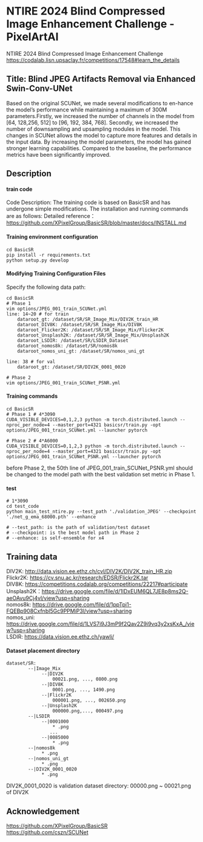 # NTIRE 2024 Blind Compressed Image Enhancement Challenge - PixelArtAI
NTIRE 2024 Blind Compressed Image Enhancement Challenge    
https://codalab.lisn.upsaclay.fr/competitions/17548#learn_the_details    

## Title: Blind JPEG Artifacts Removal via Enhanced Swin-Conv-UNet
Based on the original SCUNet, we made several modifications to en-hance the model’s performance while maintaining a maximum of 300M parameters.Firstly, we increased the number of channels in the model from [64, 128,256, 512] to [96, 192, 384, 768]. Secondly, we increased the number of downsampling and upsampling modules in the model. This changes in SCUNet allows the model to capture more features and details in the input data. By increasing the model parameters, the model has gained stronger learning capabilities. Compared to the baseline, the performance metrics have been significantly improved.    

## Description
#### train code
Code Description:
The training code is based on BasicSR and has undergone simple modifications. The installation and running commands are as follows:
Detailed reference： https://github.com/XPixelGroup/BasicSR/blob/master/docs/INSTALL.md

#### Training environment configuration
```
cd BasicSR
pip install -r requirements.txt
python setup.py develop
```

#### Modifying Training Configuration Files
Specify the following data path: 

```
cd BasicSR
# Phase 1
vim options/JPEG_001_train_SCUNet.yml
line: 14~20 # for train
    dataroot_gt: /dataset/SR/SR_Image_Mix/DIV2K_train_HR
    dataroot_DIV8K: /dataset/SR/SR_Image_Mix/DIV8K
    dataroot_Flicker2K: /dataset/SR/SR_Image_Mix/Flicker2K
    dataroot_Unsplash2K: /dataset/SR/SR_Image_Mix/Unsplash2K
    dataroot_LSDIR: /dataset/SR/LSDIR_Dataset
    dataroot_nomos8k: /dataset/SR/nomos8k
    dataroot_nomos_uni_gt: /dataset/SR/nomos_uni_gt
    
line: 38 # for val
    dataroot_gt: /dataset/SR/DIV2K_0001_0020

# Phase 2
vim options/JPEG_001_train_SCUNet_PSNR.yml
```

#### Training commands
```
cd BasicSR
# Phase 1 # 4*3090
CUDA_VISIBLE_DEVICES=0,1,2,3 python -m torch.distributed.launch --nproc_per_node=4 --master_port=4321 basicsr/train.py -opt options/JPEG_001_train_SCUNet.yml --launcher pytorch

# Phase 2 # 4*A6000
CUDA_VISIBLE_DEVICES=0,1,2,3 python -m torch.distributed.launch --nproc_per_node=4 --master_port=4321 basicsr/train.py -opt options/JPEG_001_train_SCUNet_PSNR.yml --launcher pytorch

```
before Phase 2, the 50th line of JPEG_001_train_SCUNet_PSNR.yml should be changed to the model path with the best validation set metric in Phase 1.

#### test
```
# 1*3090
cd test_code
python main_test_ntire.py --test_path './validation_JPEG' --checkpoint './net_g_ema_68000.pth' --enhance

# --test_path: is the path of validation/test dataset
# --checkpoint: is the best model path in Phase 2
# --enhance: is self-ensemble for x4
```

## Training data
DIV2K: http://data.vision.ee.ethz.ch/cvl/DIV2K/DIV2K_train_HR.zip    
Flickr2K: https://cv.snu.ac.kr/research/EDSR/Flickr2K.tar    
DIV8K: https://competitions.codalab.org/competitions/22217#participate    
Unsplash2K：https://drive.google.com/file/d/1IDxEUM6QL7JE8p8ms2Q-aeOAvu9Cj4vl/view?usp=sharing    
nomos8k: https://drive.google.com/file/d/1ppTpi1-FQEBp908CxfnbI5Gc9PPMiP3l/view?usp=sharing    
nomos_uni: https://drive.google.com/file/d/1LVS7i9J3mP9f2Qav2Z9i9vq3y2xsKxA_/view?usp=sharing    
LSDIR: https://data.vision.ee.ethz.ch/yawli/    

#### Dataset placement directory

```
dataset/SR:
        --|Image_Mix
             --|DIV2K
                 00021.png, ..., 0800.png
             --|DIV8K
                 0001.png, ..., 1490.png
             --|Flickr2K
                 000001.png, ..., 002650.png
             --|Unsplash2K
                 000000.png,..., 000497.png
        --|LSDIR
             --|0001000
                 * .png
                ...
             --|0085000
                 * .png
        --|nomos8k
             * .png
        --|nomos_uni_gt
             * .png
        --|DIV2K_0001_0020
             * .png
```
DIV2K_0001_0020 is validation dataset directory: 
00000.png ~ 00021.png of DIV2K

## Acknowledgement
https://github.com/XPixelGroup/BasicSR    
https://github.com/cszn/SCUNet    
